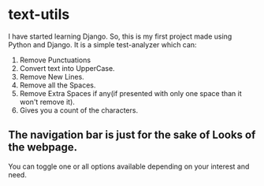 # text-utils

I have started learning Django. 
So, this is my first project made using Python and Django. 
It is a simple test-analyzer which can:
  1. Remove Punctuations
  2. Convert text into UpperCase.
  3. Remove New Lines.
  4. Remove all the Spaces.
  5. Remove Extra Spaces if any(if presented with only one space than it won't remove it).
  6. Gives you a count of the characters.

## The navigation bar is just for the sake of Looks of the webpage.

You can toggle one or all options available depending on your interest and need.


